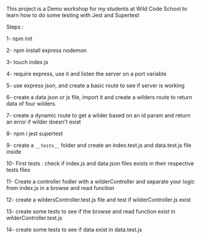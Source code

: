 This project is a Demo workshop for my students at Wild Code School to learn how to do some testing with Jest and Supertest

Steps :

1- npm init

2- npm install express nodemon

3- touch index.js

4- require express, use it and listen the server on a port variable

5- use express json, and create a basic route to see if server is working

6- create a data json or js file, import it and create a wilders route to return
data of four wilders.

7- create a dynamic route to get a wilder based on an id param and return an error if wilder doesn't exist

8- npm i jest supertest

9- create a `__tests__` folder and create an index.test.js and data.test.js file inside

10- First tests : check if index.js and data.json files exists in their respective tests files

11- Create a controller fodler with a wilderController and separate your logic from index.js in a browse and read function

12- create a wildersController.test.js file and test if wilderController.js exist

13- create some tests to see if the browse and read function exist in wilderController.test.js

14- create some tests to see if data exist in data.test.js
